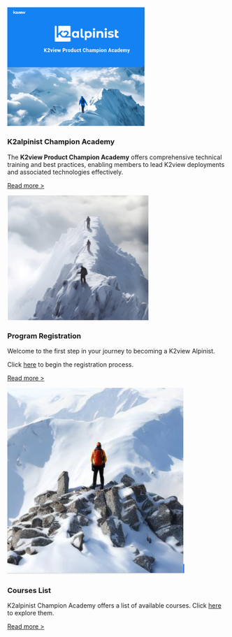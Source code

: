 <!--block-->

<img src="images/alpinist1.png" style="zoom: 40%;" />

### K2alpinist Champion Academy

The **K2view Product Champion Academy** offers comprehensive technical training and best practices, enabling members to lead K2view deployments and associated technologies effectively. 

[Read more >](intro/K2viewProductChampionAcademy.md)

<!--block-->

<img src="images/registration.png"  />

### Program Registration

Welcome to the first step in your journey to becoming a K2view Alpinist. 

Click [here](https://www.k2view.com/k2alpinist-program-sign-up) to begin the registration process.

[Read more >](intro/K2viewProductChampionAcademy.md)

<!--block-->

<img src="images/coursesList.png"  />

### Courses List

K2alpinist Champion Academy offers a list of available courses. Click [here](coursesList/CoursesList.md) to explore them.

[Read more >](coursesList/CoursesList.md)

<!--block-->
